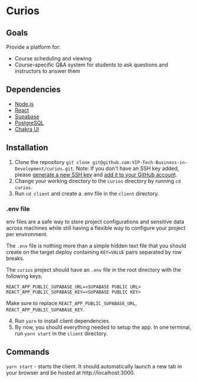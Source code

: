 # Curios

## Goals
Provide a platform for:
- Course scheduling and viewing
- Course-specific Q&A system for students to ask questions and instructors to answer them

## Dependencies
- [Node.js](https://nodejs.org/en/)
- [React](https://reactjs.org/)
- [Supabase](https://supabase.io/)
- [PostgreSQL](https://www.postgresql.org/)
- [Chakra UI](https://chakra-ui.com/)

## Installation
1. Clone the repository `git clone git@github.com:VIP-Tech-Business-in-Development/curios.git`. Note: If you don't have an SSH key added, please [generate a new SSH key](https://docs.github.com/en/github/authenticating-to-github/connecting-to-github-with-ssh/generating-a-new-ssh-key-and-adding-it-to-the-ssh-agent) and [add it to your GitHub account](https://docs.github.com/en/github/authenticating-to-github/connecting-to-github-with-ssh/adding-a-new-ssh-key-to-your-github-account).
2. Change your working directory to the `curios` directory by running `cd curios`.
3. Run `cd client` and create a .env file in the `client` directory.

### .env file
env files are a safe way to store project configurations and sensitive data across machines while still having a flexible way to configure your project per environment.

The `.env` file is nothing more than a simple hidden text file that you should create on the target deploy containing `KEY=VALUE` pairs separated by row breaks.

The `curios` project should have an `.env` file in the root directory with the following keys:
```
REACT_APP_PUBLIC_SUPABASE_URL=<SUPABASE PUBLIC URL>
REACT_APP_PUBLIC_SUPABASE_KEY=<SUPABASE PUBLIC KEY>
```
Make sure to replace `REACT_APP_PUBLIC_SUPABASE_URL`, `REACT_APP_PUBLIC_SUPABASE_KEY`.

4. Run `yarn` to install client dependencies.
5. By now, you should everything needed to setup the app. In one terminal, run `yarn start` in the `client` directory.

## Commands
`yarn start` - starts the client. It should automatically launch a new tab in your browser and be hosted at http://localhost:3000.

